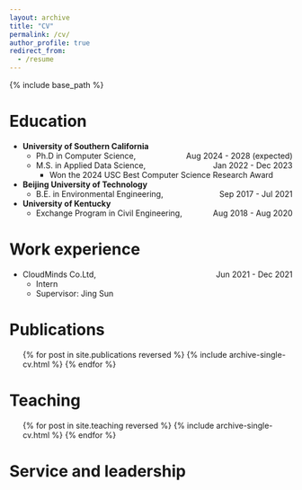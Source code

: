 ```yaml
---
layout: archive
title: "CV"
permalink: /cv/
author_profile: true
redirect_from:
  - /resume
---
```


{% include base_path %}

Education
======
* **University of Southern California**
  * Ph.D in Computer Science, <span style="float:right;">Aug 2024 - 2028 (expected)</span>
  * M.S. in Applied Data Science, <span style="float:right;">Jan 2022 - Dec 2023</span>
    * Won the 2024 USC Best Computer Science Research Award
* **Beijing University of Technology**
  * B.E. in Environmental Engineering, <span style="float:right;">Sep 2017 - Jul 2021</span>
* **University of Kentucky**
  * Exchange Program in Civil Engineering, <span style="float:right;">Aug 2018 - Aug 2020</span>

Work experience
======
* CloudMinds Co.Ltd, <span style="float:right;">Jun 2021 - Dec 2021</span>
  * Intern
  * Supervisor: Jing Sun

Publications
======
  <ul>{% for post in site.publications reversed %}
    {% include archive-single-cv.html %}
  {% endfor %}</ul>
  
Teaching
======
  <ul>{% for post in site.teaching reversed %}
    {% include archive-single-cv.html %}
  {% endfor %}</ul>
  
Service and leadership
======
